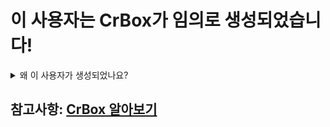 # 이 사용자는 CrBox가 임의로 생성되었습니다!

<details>
<summary>왜 이 사용자가 생성되었나요?</summary>

<!-- summary 아래 한칸 공백 두어야함 -->
## 이 사용자는 CrBox 사용자를 저장하는 용도로 사용됩니다.
지금은 이미 CrBox 사용자가 없음으로 이 사이트가 나옵니다.
</details>

## 참고사항: [CrBox 알아보기][try]
[try]:https://github.com/hiJiwho/CrBox/blob/main/Readme_CrBox.md
